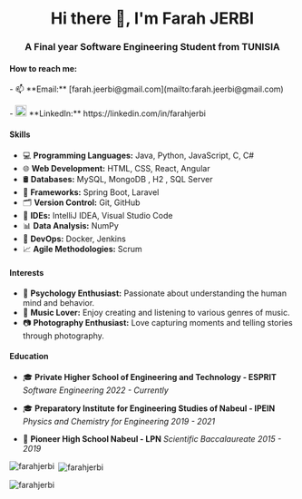 <h1 align="center">Hi there 👋, I'm Farah JERBI</h1>
<h3 align="center">A Final year Software Engineering Student from TUNISIA</h3>


<h4 align="left">How to reach me:</h4>
<p align="left">
   - 📫 **Email:** [farah.jeerbi@gmail.com](mailto:farah.jeerbi@gmail.com)
</p>
<p align="left">
  - <img src="https://raw.githubusercontent.com/rahuldkjain/github-profile-readme-generator/master/src/images/icons/Social/linked-in-alt.svg" alt="LinkedIn" height="20" width="20" /> **LinkedIn:** https://linkedin.com/in/farahjerbi
</p>


<h4 align="left">Skills</h4>

- 💻 **Programming Languages:** Java, Python, JavaScript, C, C#
- 🌐 **Web Development:** HTML, CSS, React, Angular
- 🛢️ **Databases:** MySQL, MongoDB , H2 , SQL Server
- 🌱 **Frameworks:** Spring Boot, Laravel
- 🗂️ **Version Control:** Git, GitHub
- 🧰 **IDEs:** IntelliJ IDEA, Visual Studio Code
- 📊 **Data Analysis:** NumPy
- 🚀 **DevOps:** Docker, Jenkins
- 📈 **Agile Methodologies:** Scrum

<h4 align="left">Interests</h4>

- 🧠 **Psychology Enthusiast:** Passionate about understanding the human mind and behavior.
- 🎵 **Music Lover:** Enjoy creating and listening to various genres of music.
- 📷 **Photography Enthusiast:** Love capturing moments and telling stories through photography.

<h4 align="left">Education</h4>

- 🎓 **Private Higher School of Engineering and Technology - ESPRIT**
  *Software Engineering*
  *2022 - Currently*

- 🎓 **Preparatory Institute for Engineering Studies of Nabeul - IPEIN**
  *Physics and Chemistry for Engineering*
  *2019 - 2021*

- 🏫 **Pioneer High School Nabeul - LPN**
  *Scientific Baccalaureate*
  *2015 - 2019*


<p><img align="left" src="https://github-readme-stats.vercel.app/api/top-langs?username=farahjerbi&show_icons=true&locale=en&layout=compact" alt="farahjerbi" /></p>

<p>&nbsp;<img align="center" src="https://github-readme-stats.vercel.app/api?username=farahjerbi&show_icons=true&locale=en" alt="farahjerbi" /></p>

<p><img align="center" src="https://github-readme-streak-stats.herokuapp.com/?user=farahjerbi&" alt="farahjerbi" /></p>


